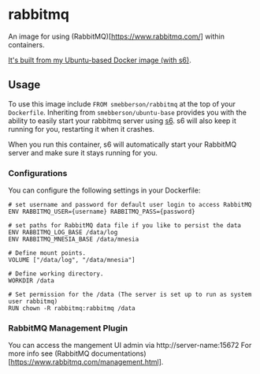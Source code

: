 rabbitmq
======

An image for using (RabbitMQ)[https://www.rabbitmq.com/] within containers.

[It's built from my Ubuntu-based Docker image (with s6)](https://registry.hub.docker.com/u/smebberson/ubuntu-base/).

Usage
-----

To use this image include `FROM smebberson/rabbitmq` at the top of your `Dockerfile`. Inheriting from `smebberson/ubuntu-base` provides you with the ability to easily start your rabbitmq server using [s6][s6]. s6 will also keep it running for you, restarting it when it crashes.

When you run this container, s6 will automatically start your RabbitMQ server and make sure it stays running for you.

### Configurations

You can configure the following settings in your Dockerfile:

```
# set username and password for default user login to access RabbitMQ
ENV RABBITMQ_USER={username} RABBITMQ_PASS={password}

# set paths for RabbitMQ data file if you like to persist the data
ENV RABBITMQ_LOG_BASE /data/log
ENV RABBITMQ_MNESIA_BASE /data/mnesia

# Define mount points.
VOLUME ["/data/log", "/data/mnesia"]

# Define working directory.
WORKDIR /data

# Set permission for the /data (The server is set up to run as system user rabbitmq)
RUN chown -R rabbitmq:rabbitmq /data

```

### RabbitMQ Management Plugin

You can access the mangement UI admin via http://server-name:15672
For more info see (RabbitMQ documentations)[https://www.rabbitmq.com/management.html].

[s6]: http://www.skarnet.org/software/s6/
